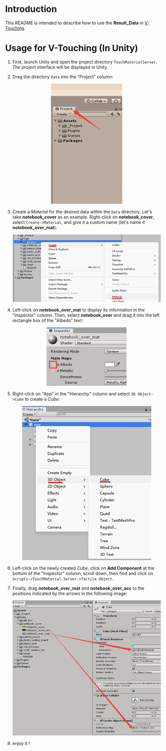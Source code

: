 # Introduction
This README is intended to describe how to use the **Result_Data** in [V-Touching](https://github.com/wmtlab/V-Touching).

# Usage for V-Touching (In Unity)
1. First, launch Unity and open the project directory `TouchMaterialServer`. The project interface will be displayed in Unity.

2. Drag the directory `Data` into the "Project" column:
   <div align="center">
       <img src="usage_img/drag_postion.png" alt="Figure 1" />
   </div>

3. Create a *Material* for the desired data within the `Data` directory. Let's take **notebook_cover** as an example. Right-click on **notebook_cover**, select ```Create->Material```, and give it a custom name (let's name it **notebook_over_mat**):
   <div align="center">
       <img src="usage_img/create_material.png" alt="Figure 2" />
   </div>

4. Left-click on **notebook_over_mat** to display its information in the "Inspector" column. Then, select **notebook_over** and drag it into the left rectangle box of the "Albedo" text:
   <div align="center">
       <img src="usage_img/Albedo.png" alt="Figure 3" />
   </div>

5. Right-click on "App" in the "Hierarchy" column and select ```3D Object->Cube``` to create a *Cube*:
   <div align="center">
       <img src="usage_img/create_cube.png" alt="Figure 4" />
   </div>

6. Left-click on the newly created *Cube*, click on **Add Component** at the bottom of the "Inspector" column, scroll down, then find and click on ```Scripts->TouchMaterial.Server->Tactile Object.```

7. Finally, drag **notebook_over_mat** and **notebook_over_acc** to the positions indicated by the arrows in the following image:
   <div align="center">
       <img src="usage_img/final.png" alt="Figure 4" />
   </div>

8. enjoy it !
